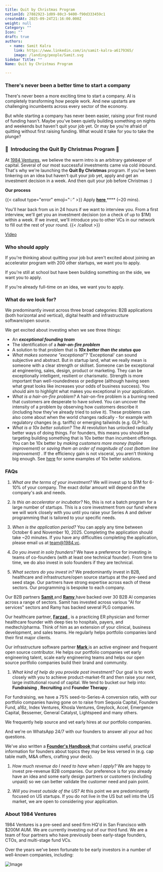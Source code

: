 ```yaml
---
title: Quit by Christmas Program
notionId: 27882923-1d09-80c3-9400-f90d333459c1
createdAt: 2025-09-24T21:16:00.000Z
weight: null
Category: ""
Icon: ""
draft: true
authors:
  - name: Samit Kalra
    link: https://www.linkedin.com/in/samit-kalra-a6179365/
    image: /landing/people/Samit.svg
Sidebar Title: ""
Name: Quit by Christmas Program

---
```




### There's never been a better time to start a company


There's never been a more exciting time to start a company. AI is completely transforming how people work. And new upstarts are challenging incumbents across every sector of the economy.

But while starting a company has never been easier, raising your first round of funding hasn't. Maybe you've been quietly building something on nights and weekends but haven't quit your job yet. Or may be you're afraid of quitting without first raising funding. What would it take for you to take the plunge?

### 🎄  **Introducing the**  **Quit By Christmas**  **Program** 🎄


At [1984 Ventures](/), we believe the warm intro is an arbitrary gatekeeper of capital. Several of our most successful investments came via cold inbound. That's why we're launching the  **Quit By Christmas**  program. If you've been tinkering on an idea but haven't quit your job yet, apply and get an investment decision in a week. And then quit your job before Christmas :) 

 **Our process** 

{{< callout type="error" emoji="💡" >}}
Apply [ **here** ](https://apply.1984.vc/) **** (~20 mins). 

You'll hear back from us in 24 hours if we want to interview you. From a first interview, we'll get you an investment decision (on a check of up to $1M) within a week. If we invest, we'll introduce you to other VCs in our network to fill out the rest of your round. 
{{< /callout >}}


[Video](https://www.loom.com/share/e5030cfed89640988c8f9b947cc1e4d3?sid=6956d63a-e306-42bd-bd22-7d60466938bb)


###  **Who should apply** 


If you're thinking about quitting your job but aren't excited about joining an accelerator program with 200 other startups, we want you to apply.

If you're still at school but have been building something on the side, we want you to apply.

If you're already full-time on an idea, we want you to apply.

###  **What do we look for?** 


We predominantly invest across three broad categories: B2B applications (both horizontal and vertical), digital health and infrastructure software/open source. 

We get excited about investing when we see three things:

- An  ***exceptional founding team*** 
- The identification of a  ***hair-on-fire problem*** 
- A solution to that problem that is  ***10x better than the status quo*** 
-  *What makes someone "exceptional"?* 'Exceptional' can sound subjective and abstract. But in startup land, what we really mean is someone with a clear strength or skillset. Someone can be exceptional at engineering, sales, design, product or marketing. They can be exceptionally intelligent, resilient or charismatic. Strength is more important than well-roundedness or pedigree (although having seen what great looks like increases your odds of business success). You should aim to highlight what makes you exceptional in your application.
-  *What is a hair-on-fire problem?* A hair-on-fire problem is a burning need that customers are desperate to have solved. You can uncover the intensity of a problem by observing how customers describe it (including how they've already tried to solve it). These problems can also come about when the world changes radically - for example with regulatory changes (e.g. tariffs) or emerging tailwinds (e.g. GLP-1s). 
-  *What is a 10x better solution?* The AI revolution has unlocked radically better ways of doing things. For founders, this means you should be targeting building something that is 10x better than incumbent offerings. You can be 10x better by  *making customers more money (topline improvement)*  or  *saving them an order of magnitude of cost (bottom line improvement)* . If the efficiency gain is not visceral, you aren't thinking big enough. See [here](https://samit-kalra.com/blog/how-to-find-a-good-startup-idea) for some examples of 10x better solutions.
###  **FAQs** 


1.  *What are the terms of your investment?* We will invest up to $1M for 6-10% of your company. The exact dollar amount will depend on the company's ask and needs.

1.  *Is this an accelerator or incubator?* No, this is not a batch program for a large number of startups. This is a core investment from our fund where we will work closely with you until you raise your Series A and deliver programming that is tailored to your specific needs.

1.  *When is the application period?* You can apply any time between October 6 and November 10, 2025. Completing the application should take ~20 minutes. If you have any difficulties completing the application, please email us at team@1984.vc. 

1.  *Do you invest in solo founders?* We have a preference for investing in teams of co-founders (with at least one technical founder). From time to time, we do also invest in solo founders if they are technical.

1.  *What sectors do you invest in?* We predominantly invest in B2B, healthcare and infrastructure/open source startups at the pre-seed and seed stage. Our partners have strong expertise across each of these sectors. Our programming is bespoke to each company.

Our B2B partners [ **Samit** ](https://www.linkedin.com/in/samit-kalra-a6179365/) and [ **Ramy** ](https://www.linkedin.com/in/ramyadeeb/) have backed over 30 B2B AI companies across a range of sectors. Samit has invested across various "AI for services" sectors and Ramy has backed several PLG companies.

Our healthcare partner, [ **Farzad** ](https://www.linkedin.com/in/farzadsoleimani/), is a practicing ER physician and former healthcare founder with deep ties to hospitals, payers, and medtech/pharma. Think of him as an extension of your clinical, business development, and sales teams. He regularly helps portfolio companies land their first major clients.

Our infrastructure software partner [ **Mark** ](https://mdp.github.io/) is an active engineer and frequent open source contributor. He helps our portfolio companies vet early engineering talent, scale early engineering teams and helps our open source portfolio companies build their brand and community. 

1.  *What kind of help do you provide post investment?* Our goal is to work closely with you to achieve product-market-fit and then raise your next, large institutional round of capital. We tend to bucket our help into:  **Fundraising** ,  **Recruiting**  and  **Founder Therapy** .

For fundraising, we have a 75% seed-to-Series-A conversion ratio, with our portfolio companies having gone on to raise from Sequoia Capital, Founders Fund, a16z, Index Ventures, Khosla Ventures, Greylock, Accel, Emergence Capital, Bessemer, General Catalyst, Lightspeed and many others.

We frequently help source and vet early hires at our portfolio companies.

And we're on WhatsApp 24/7 with our founders to answer all your ad hoc questions.

We've also written a [ **Founder's Handbook** ](/docs/founders-handbook/) that contains useful, practical information for founders about topics they may be less versed in (e.g. cap table math, M&A offers, crafting your deck).

1.  *How much revenue do I need to have when I apply?* We are happy to invest pre-revenue B2B companies. Our preference is for you already have an idea and some early design partners or customers (including unpaid) so we can better validate the customer need and pain point. 

1.  *Will you invest outside of the US?* At this point we are predominantly focused on US startups. If you do not live in the US but sell into the US market, we are open to considering your application.
###  **About 1984 Ventures** 


1984 Ventures is a pre-seed and seed firm HQ'd in San Francisco with $200M AUM. We are currently investing out of our third fund. We are a team of four partners who have previously been early-stage founders, CTOs, and multi-stage fund VCs.

Over the years we've been fortunate to be early investors in a number of well-known companies, including:

![Image](https://prod-files-secure.s3.us-west-2.amazonaws.com/52e751b5-230f-4649-8c4e-0224e58da4f9/04b4bd06-ed65-4486-b31f-fe52f2f7f7eb/image.png?X-Amz-Algorithm=AWS4-HMAC-SHA256&X-Amz-Content-Sha256=UNSIGNED-PAYLOAD&X-Amz-Credential=ASIAZI2LB466VSBH7QMT%2F20251005%2Fus-west-2%2Fs3%2Faws4_request&X-Amz-Date=20251005T102026Z&X-Amz-Expires=3600&X-Amz-Security-Token=IQoJb3JpZ2luX2VjENb%2F%2F%2F%2F%2F%2F%2F%2F%2F%2FwEaCXVzLXdlc3QtMiJGMEQCID1BpCY50kUc%2BC8n%2F%2BL%2F2IPr50EeHt61y22Af8YV%2BhY1AiBdipM6XfDalL%2FFyTHA%2BORHXa2hMYqKcPz10OkY4N3AQir%2FAwhuEAAaDDYzNzQyMzE4MzgwNSIMKEYV%2FZyTZm%2Bk4x04KtwDhDKSrlTFknOzw8Nrp2sEderQyKXF05a1liOoUeD2adrafH7CA67iSZbMno3tfAVolL5BJ0makYhqy0uBAl1RoV7CHZjTEKe8Wltv4nJP3ScfpgCeQYWA00wmFzf9SV63fYsxxFUvKpvFtAJJ92QfcPr%2BeSPuqY5wt%2BdMYN2BmpOjHDxHCVbR3FyKe%2FwpdU5GTfbBbOU9qwW3J0K30oQcsvt3n%2Bvlw02WxCasDNvg7uQzgm%2F9aH1Kcapahvj%2B7LmJguWILZZTy6j3wmX%2FJzdFDQphM%2B9cvbZYYqKgwLqeH5bsAsJ1JKKXaCIboqY2cxLIjX8JnTiI65OnAWQt8xwfNcIOZzmx3P%2FAcRCtZArYZbVvzw2MJbRTEYt8SYVU5cgqz8aSZlpnZx%2FRv4OsqY2A1JOxIDyO1IwHeciAo61hYyXq6Xsf%2BtWiSJAt9QsKqb3RloHUIky3yPKd5ou0fIKLt2xigC03r9WQBmx8RtSurjWG8r%2FkZhhcebu%2FYqpXGBW0nvHm9cII4hvcnYUvll4HswgEGabCMzdndYF8fBUiKGAazgPqlQ1LhuGQzoPN5IvVZXvpgmpi2KmcQphcIl1YX0D9Qpqk0dXsbmur1qrSGDmRKT2r3TTNjDWhfpYwsoCIxwY6pgGJIeLrXdGWN%2FNAy2lTZweHtHU81Q9WMAvIjqHsE62%2FySnJJUl94MMJBLJqZp4VTybMm7vJOCKloJw5vzdmc7UgU7Lge0pqpu4Rv8f7ApTOOKTZERdSUaB5Vsjj3xPVSCptSPEmLqgkz2BodNOiLhlcoG2CQ8ucR8uys0535tIzn4ohuhFr3tu%2BSM7E0GMyR1MB2Hn0EVzhaMVYsUksVJYm1JgpdrTq&X-Amz-Signature=b41ad4688daa55628bc99827771fe78954167315eec5bff984c8990174ee4876&X-Amz-SignedHeaders=host&x-amz-checksum-mode=ENABLED&x-id=GetObject)

